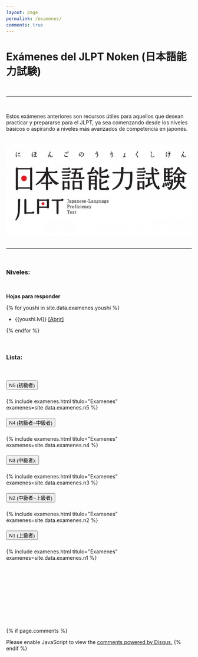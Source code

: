 ```yaml
---
layout: page
permalink: /examenes/
comments: true
---
```


# Exámenes del JLPT Noken (日本語能力試験)

<br>

---

<br>

 Estos exámenes anteriores son recursos útiles para aquellos que desean practicar y prepararse para el JLPT, ya sea comenzando desde los niveles básicos o aspirando a niveles más avanzados de competencia en japonés.

<br>

<div class="container">
  <div class="row justify-content-center">
    <div class="col-md-6">
      <img src="/img/jlpt.jpg" alt="Descripción de la imagen" class="img-fluid">
    </div>
  </div>
</div>


<br>

---

<br>

### Niveles: 

<br>

**Hojas para responder**

{% for youshi in site.data.examenes.youshi %}

- {{youshi.lvl}} <a href="{{youshi.link}}" class="fuente text-info" target="_blank"> [Abrir]</a> 

{% endfor %}

<br>

### Lista: 

<br>

<div id="accordion">
    <div class="card acordeon border">
    <div class="card-header" id="heading5">
      <h5 class="mb-0">
        <button class="btn btn-link fuente n5" data-toggle="collapse" data-target="#collapse5" aria-expanded="true" aria-controls="collapse5">
          N5 (初級者)
        </button>
      </h5>
    </div>
    <div id="collapse5" class="collapse show" aria-labelledby="heading5 data-parent=" data-parent="#accordion">
      <div class="card-body">
          {% include examenes.html titulo="Examenes" examenes=site.data.examenes.n5 %}
      </div>
    </div>
  </div>
    <div class="card acordeon border">
    <div class="card-header" id="heading4">
      <h5 class="mb-0">
        <button class="btn btn-link fuente n4" data-toggle="collapse" data-target="#collapse4" aria-expanded="false" aria-controls="collapse4">
          N4 (初級者~中級者)
        </button>
      </h5>
    </div>
    <div id="collapse4" class="collapse" aria-labelledby="heading4" data-parent="#accordion">
      <div class="card-body">
            {% include examenes.html titulo="Examenes" examenes=site.data.examenes.n4 %}
      </div>
    </div>
  </div>
  <div class="card acordeon border">
    <div class="card-header" id="heading3">
      <h5 class="mb-0">
        <button class="btn btn-link fuente n3" data-toggle="collapse" data-target="#collapse3" aria-expanded="false" aria-controls="collapse3">
          N3 (中級者):
        </button>
      </h5>
    </div>
    <div id="collapse3" class="collapse" aria-labelledby="heading3" data-parent="#accordion">
      <div class="card-body">
            {% include examenes.html titulo="Examenes" examenes=site.data.examenes.n3 %}
      </div>
    </div>
  </div>
  <div class="card acordeon border">
    <div class="card-header" id="heading2">
      <h5 class="mb-0">
        <button class="btn btn-link collapsed fuente n2" data-toggle="collapse" data-target="#collapse2" aria-expanded="false" aria-controls="collapse2">
          N2 (中級者~上級者)
        </button>
      </h5>
    </div>
    <div id="collapse2" class="collapse" aria-labelledby="heading2" data-parent="#accordion">
      <div class="card-body">
            {% include examenes.html titulo="Examenes" examenes=site.data.examenes.n2 %}
      </div>
    </div>
  </div>
  <div class="card acordeon border">
    <div class="card-header" id="headingThree">
      <h5 class="mb-0">
        <button class="btn btn-link collapsed fuente jyokyu" data-toggle="collapse" data-target="#collapse1" aria-expanded="false" aria-controls="collapse1">
          N1 (上級者)
        </button>
      </h5>
    </div>
    <div id="collapse1" class="collapse" aria-labelledby="heading1" data-parent="#accordion">
      <div class="card-body">
            {% include examenes.html titulo="Examenes" examenes=site.data.examenes.n1 %}
      </div>
    </div>
  </div>
</div>


<br><br><br><br><br><br><br><br><br>

{% if page.comments %} 
<div id="disqus_thread"></div>
<script>
        /**
        *  RECOMMENDED CONFIGURATION VARIABLES: EDIT AND UNCOMMENT THE SECTION BELOW TO INSERT DYNAMIC VALUES FROM YOUR PLATFORM OR CMS.
        *  LEARN WHY DEFINING THESE VARIABLES IS IMPORTANT: https://disqus.com/admin/universalcode/#configuration-variables    */
        /*
        var disqus_config = function () {
        this.page.url = PAGE_URL;  // Replace PAGE_URL with your page's canonical URL variable
        this.page.identifier = PAGE_IDENTIFIER; // Replace PAGE_IDENTIFIER with your page's unique identifier variable
        };
        */
    var disqus_config = function () {
        this.page.url = 'https://dokugakunihongo.github.io/';
        this.page.identifier = '';
        this.page.title = '';
    };
    (function() { // DON'T EDIT BELOW THIS LINE
      var d = document, s = d.createElement('script');
      s.src = 'https://dokugaku-nihongo.disqus.com/embed.js';
      s.setAttribute('data-timestamp', +new Date());
      (d.head || d.body).appendChild(s);
      })();
  </script>
  <noscript>Please enable JavaScript to view the <a href="https://disqus.com/?ref_noscript">comments powered by Disqus.</a></noscript>
{% endif %} 